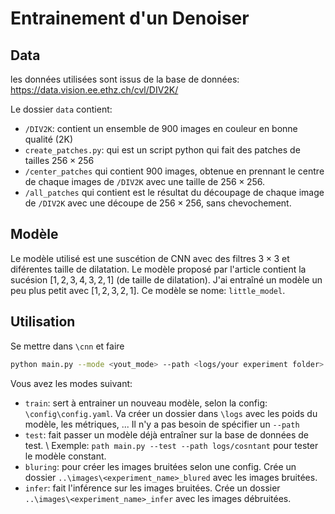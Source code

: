 # Entrainement d'un Denoiser

## Data

les données utilisées sont issus de la base de données: https://data.vision.ee.ethz.ch/cvl/DIV2K/

Le dossier `data` contient:
- `/DIV2K`: contient un ensemble de 900 images en couleur en bonne qualité (2K)
- `create_patches.py`: qui est un script python qui fait des patches de tailles $256 \times 256$
- `/center_patches` qui contient 900 images, obtenue en prennant le centre de chaque images de `/DIV2K` avec une taille de $256 \times 256$.
- `/all_patches` qui contient est le résultat du découpage de chaque image de `/DIV2K` avec une découpe de $256 \times 256$, sans chevochement.

## Modèle

Le modèle utilisé est une suscétion de CNN avec des filtres $3\times3$ et diférentes taille de dilatation. Le modèle proposé par l'article contient la sucésion $[1, 2, 3, 4, 3, 2, 1]$ (de taille de dilatation). J'ai entraîné un modèle un peu plus petit avec $[1, 2, 3, 2, 1]$. Ce modèle se nome: `little_model`.

## Utilisation

Se mettre dans `\cnn` et faire
```bash
python main.py --mode <yout_mode> --path <logs/your experiment folder>
```

Vous avez les modes suivant:
- `train`: sert à entrainer un nouveau modèle, selon la config: `\config\config.yaml`. Va créer un dossier dans `\logs` avec les poids du modèle, les métriques, ... Il n'y a pas besoin de spécifier un `--path`
- `test`: fait passer un modèle déjà entraîner sur la base de données de test. \\ Exemple: `path main.py --test --path logs/cosntant` pour tester le modèle constant.
- `bluring`: pour créer les images bruitées selon une config. Crée un dossier `..\images\<experiment_name>_blured` avec les images bruitées.
- `infer`: fait l'inférence sur les images bruitées. Crée un dossier `..\images\<experiment_name>_infer` avec les images débruitées.

